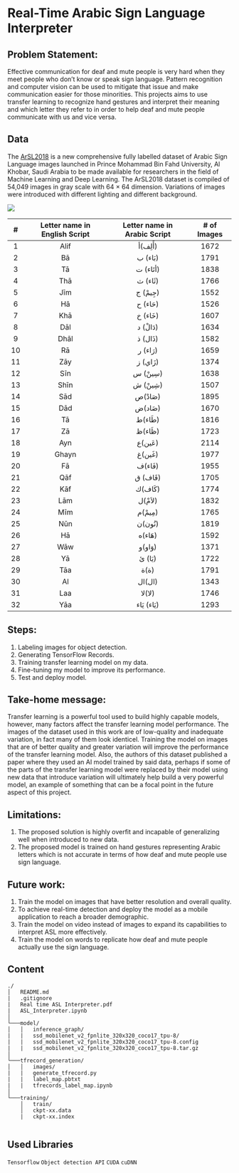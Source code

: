 # Real-Time Arabic Sign Language Interpreter

## Problem Statement: 
Effective communication for deaf and mute people is very hard when they meet people who don’t know or speak sign language. Pattern recognition and computer vision can be used to mitigate that issue and make communication easier for those minorities. This projects aims to use transfer learning to recognize hand gestures and interpret their meaning and which letter they refer to in order to help deaf and mute people communicate with us and vice versa.

## Data
The [ArSL2018](https://data.mendeley.com/datasets/y7pckrw6z2/1) is a new comprehensive fully labelled dataset of Arabic Sign Language images launched in Prince Mohammad Bin Fahd University, Al Khobar, Saudi Arabia to be made available for researchers in the field of Machine Learning and Deep Learning. The ArSL2018 dataset is compiled of 54,049 images in gray scale with 64 × 64 dimension. Variations of images were introduced with different lighting and different background. 

![](https://els-jbs-prod-cdn.jbs.elsevierhealth.com/cms/attachment/47d41d2b-27e6-48d3-bce5-8705837d36ae/gr1_lrg.jpg)

| # | Letter name in English Script | Letter name in Arabic Script | # of Images |
:-------------------------:|:-------------------------: | :-------------------------: | :-------------------------:
| 1 | Alif | أَلِف)أ) | 1672
| 2 | Bā | بَاء) ب)| 1791
| 3 | Tā | أتَاء) ت) | 1838
| 4 | Thā | ثَاء) ث) | 1766
| 5 | Jīm | جِيمْ) ج) | 1552
| 6 | Hā | حَاء) ح) | 1526
| 7 | Khā | خَاء) خ) | 1607
| 8 | Dāl | دَالْ) د) | 1634
| 9 | Dhāl | ذَال) ذ) | 1582
| 10 | Rā | رَاء) ر) | 1659
| 11 | Zāy | زَاي) ز) | 1374
| 12 | Sīn | سِينْ) س) | 1638
| 13 | Shīn | شِينْ) ش) | 1507
| 14 | Sād | صَادْ)ص) | 1895
| 15 | Dād | ضَاد)ض) | 1670
| 16 | Tā | طَاء)ط) | 1816
| 17 | Zā | ظَاء)ظ) | 1723
| 18 | Ayn | عَين)ع) | 2114
| 19 | Ghayn | غَين)غ) | 1977
| 20 | Fā | فَاء)ف) | 1955
| 21 | Qāf | قَاف) ق) | 1705
| 22 | Kāf | كَاف)ك) | 1774
| 23 | Lām | لاَمْ)ل) | 1832
| 24 | Mīm | مِيمْ)م) | 1765
| 25 | Nūn | نُون)ن) | 1819
| 26 | Hā | هَاء)ه) | 1592
| 27 | Wāw | وَاو)و) | 1371
| 28 | Yā | يَا) ئ) | 1722
| 29 | Tāa | ة)ة) | 1791
| 30 | Al | ال)ال) | 1343
| 31 | Laa | ﻻ)ﻻ) | 1746
| 32 | Yāa | يَاء) يَاء)| 1293

## Steps: 
1) Labeling images for object detection.
2) Generating TensorFlow Records. 
3) Training transfer learning model on my data.
4) Fine-tuning my model to improve its performance.
4) Test and deploy model.

## Take-home message:
Transfer learning is a powerful tool used to build highly capable models, however, many factors affect the transfer learning model performance. The images of the dataset used in this work are of low-quality and inadequate variation, in fact many of them look identicel. Training the model on images that are of better quality and greater variation will improve the performance of the transfer learning model. Also, the authors of this dataset published a paper where they used an AI model trained by said data, perhaps if some of the parts of the transfer learning model were replaced by their model using new data that introduce variation will ultimately help build a very powerful model, an example of something that can be a focal point in the future aspect of this project.

## Limitations:
1) The proposed solution is highly overfit and incapable of generalizing well when introduced to new data. 
2) The proposed model is trained on hand gestures representing Arabic letters which is not accurate in terms of how deaf and mute people use sign language. 

## Future work: 
1) Train the model on images that have better resolution and overall quality.
2) To achieve real-time detection and deploy the model as a mobile application to reach a broader demographic. 
3) Train the model on video instead of images to expand its capabilities to interpret ASL more effectively.
4) Train the model on words to replicate how deaf and mute people actually use the sign language.


## Content 

```console
./
│   README.md
|   .gitignore
|   Real time ASL Interpreter.pdf
|   ASL_Interpreter.ipynb
│   
└───model/
│   │   inference_graph/
|   |   ssd_mobilenet_v2_fpnlite_320x320_coco17_tpu-8/
|   |   ssd_mobilenet_v2_fpnlite_320x320_coco17_tpu-8.config
|   |   ssd_mobilenet_v2_fpnlite_320x320_coco17_tpu-8.tar.gz
│   
└───tfrecord_generation/
│   │   images/
|   |   generate_tfrecord.py
|   |   label_map.pbtxt
|   |   tfrecords_label_map.ipynb
│   
└───training/
    │   train/
    │   ckpt-xx.data
    |   ckpt-xx.index
    
```

## Used Libraries
`Tensorflow` 
`Object detection API` 
`CUDA`
`cuDNN`
